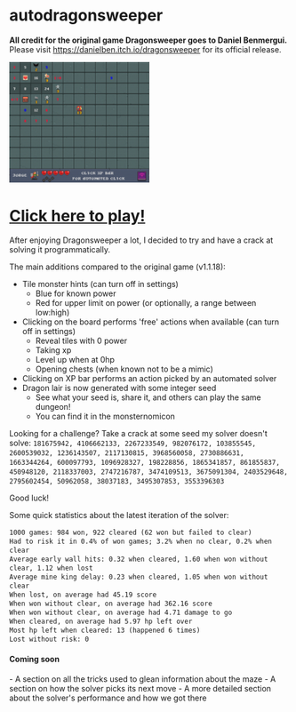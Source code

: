 # autodragonsweeper

**All credit for the original game Dragonsweeper goes to Daniel Benmergui.**
Please visit <a href="https://danielben.itch.io/dragonsweeper">https://danielben.itch.io/dragonsweeper</a> for its official release.

<a href="game.html"><img width="50%" src="writeup/autodragonsweeper_example.png " alt="Autodragonsweeper showcase" /></a>

<h1><a href = "game.html"> Click here to play!</a> </h1>

After enjoying Dragonsweeper a lot, I decided to try and have a crack at solving it programmatically.

The main additions compared to the original game (v1.1.18):
- Tile monster hints (can turn off in settings)
    - Blue for known power
    - Red for upper limit on power (or optionally, a range between low:high)
- Clicking on the board performs 'free' actions when available (can turn off in settings)
    - Reveal tiles with 0 power
    - Taking xp
    - Level up when at 0hp
    - Opening chests (when known not to be a mimic)
- Clicking on XP bar performs an action picked by an automated solver
- Dragon lair is now generated with some integer seed
    - See what your seed is, share it, and others can play the same dungeon!
    - You can find it in the monsternomicon

Looking for a challenge? Take a crack at some seed my solver doesn't solve:
`181675942, 4106662133, 2267233549, 982076172, 103855545, 2600539032, 1236143507, 2117130815, 3968560058, 2730886631, 1663344264, 600097793, 1096928327, 198228856, 1865341857, 861855837, 450948120, 2118337003, 2747216787, 3474109513, 3675091304, 2403529648, 2795602454, 50962058, 38037183, 3495307853, 3553396303`

Good luck!

Some quick statistics about the latest iteration of the solver:

```none
1000 games: 984 won, 922 cleared (62 won but failed to clear)
Had to risk it in 0.4% of won games; 3.2% when no clear, 0.2% when clear
Average early wall hits: 0.32 when cleared, 1.60 when won without clear, 1.12 when lost
Average mine king delay: 0.23 when cleared, 1.05 when won without clear
When lost, on average had 45.19 score
When won without clear, on average had 362.16 score
When won without clear, on average had 4.71 damage to go
When cleared, on average had 5.97 hp left over
Most hp left when cleared: 13 (happened 6 times)
Lost without risk: 0
```

<h4> Coming soon </h4>
- A section on all the tricks used to glean information about the maze
- A section on how the solver picks its next move
- A more detailed section about the solver's performance and how we got there